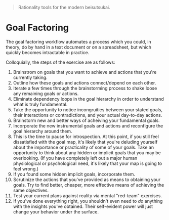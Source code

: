 > Rationality tools for the modern beisutsukai.

# Goal Factoring

The goal factoring workflow automates a process which you could, in theory, do by hand in a text document or on a spreadsheet, but which quickly becomes intractable in practice.

Colloquially, the steps of the exercise are as follows:

1. Brainstrom on goals that you want to achieve and actions that you're currently taking.
2. Outline how these goals and actions connect/depend on each other.
3. Iterate a few times through the brainstorming process to shake loose any remaining goals or actions.
4. Eliminate dependency loops in the goal hierarchy in order to understand what is truly fundamental.
5. Take the opportunity to notice incongruities between your stated goals, their interactions or contradictions, and your actual day-to-day actions.
6. Brainstorm new and better ways of acheiving your fundamental goals.
7. Incorporate the new instrumental goals and actions and reconfigure the goal hierarchy around them.
8. This is the time to pause for introspection. At this point, if you still feel dissatisfied with the goal map, it's likely that you're deluding yourself about the importance or practicality of some of your goals. Take an opportunity to think about any hidden or implicit goals that you may be overlooking. (If you have completely left out a major human physiological or psychological need, it's likely that your map is going to feel wrong.)
9. If you found some hidden implicit goals, incorporate them.
10. Scrutinize the actions that you've provided as means to obtaining your goals. Try to find better, cheaper, more effective means of achieving the same objectives.
11. Test your current plans against reality via mental "red-team" exercises.
12. If you've done everything right, you shouldn't even need to *do* anything with the insights you've obtained. Their self-evident power will just change your behavior under the surface.
